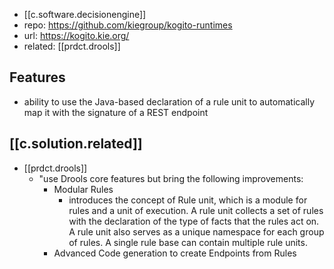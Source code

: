 
- [[c.software.decisionengine]]
- repo: https://github.com/kiegroup/kogito-runtimes
- url: https://kogito.kie.org/
- related: [[prdct.drools]]

## Features

- ability to use the Java-based declaration of a rule unit to automatically map it with the signature of a REST endpoint

## [[c.solution.related]]

- [[prdct.drools]]
  - "use Drools core features but bring the following improvements:
    - Modular Rules
      - introduces the concept of Rule unit, which is a module for rules and a unit of execution. A rule unit collects a set of rules with the declaration of the type of facts that the rules act on. A rule unit also serves as a unique namespace for each group of rules. A single rule base can contain multiple rule units.
    - Advanced Code generation to create Endpoints from Rules